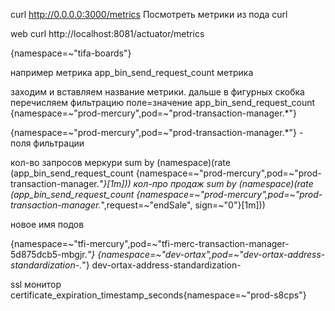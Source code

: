 
curl http://0.0.0.0:3000/metrics Посмотреть метрики из пода curl

web
 curl http://localhost:8081/actuator/metrics

 


{namespace=~"tifa-boards"} 

например метрика
app_bin_send_request_count метрика

заходим и вставляем название метрики. дальше в фигурных скобка перечисляем фильтрацию поле=значение
app_bin_send_request_count {namespace=~"prod-mercury",pod=~"prod-transaction-manager.*"}


{namespace=~"prod-mercury",pod=~"prod-transaction-manager.*"} - поля фильтрации

кол-во запросов меркури
sum by (namespace)(rate (app_bin_send_request_count {namespace=~"prod-mercury",pod=~"prod-transaction-manager.*"}[1m]))
кол-про продаж 
sum by (namespace)(rate (app_bin_send_request_count {namespace=~"prod-mercury",pod=~"prod-transaction-manager.*",request=~"endSale", sign=~"0"}[1m]))

новое имя подов

{namespace=~"tfi-mercury",pod=~"tfi-merc-transaction-manager-5d875dcb5-mbgjr.*"}
{namespace=~"dev-ortax",pod=~"dev-ortax-address-standardization-.*"}
dev-ortax-address-standardization-

ssl монитор 
certificate_expiration_timestamp_seconds{namespace=~"prod-s8cps"} 

